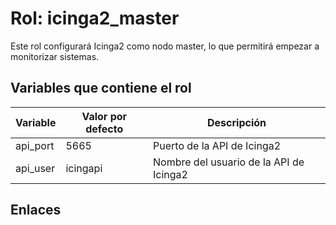 # Rol: icinga2_master

Este rol configurará Icinga2 como nodo master, lo que permitirá empezar a monitorizar sistemas.


## Variables que contiene el rol

| Variable | Valor por defecto | Descripción |
|----------|-------------------|-------------|
| api_port | 5665 | Puerto de la API de Icinga2 |
| api_user | icingapi | Nombre del usuario de la API de Icinga2 |


## Enlaces

